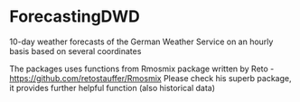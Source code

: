# ForecastingDWD
10-day weather forecasts of the German Weather Service on an hourly basis based on several coordinates

The packages uses functions from Rmosmix package written by Reto - https://github.com/retostauffer/Rmosmix Please check his superb package, it provides further helpful function (also historical data)
  

